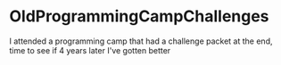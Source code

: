 # OldProgrammingCampChallenges
 I attended a programming camp that had a challenge packet at the end, time to see if 4 years later I've gotten better
